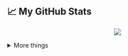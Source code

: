 ## &#x1f4c8; My GitHub Stats

<p align="center">
  <a href= "https://github.com/anuraghazra/github-readme-stats"><img src="https://github-readme-stats.vercel.app/api?username=kashimliox&count_private=true&theme=tokyonight&include_all_commits=true&show_icons=true" /></a>
  
</p>



<details>
  <summary> More things </summary>
  <br>
  <p align="center">
    <a href= "https://github.com/anuraghazra/github-readme-stats"><img src= "https://github-readme-stats.vercel.app/api/top-langs/?username=kashimliox&layout=compact" /></a>
  </p>
  <p>
    Thanks for Darren Lee,I learn this.He is looking for stable job.
    - 🌱 I’m Java Developer.<br/>
    - 🤔 I’m in a stable, long-term full time job,but if you have some interest idea,huh....<br/>
    - 💬 I just wanna create something interesting.<br/>
    - ⚡ Fun fact: Sport - Soccer, Tennis<br/>
  </p> 
  
</details>
